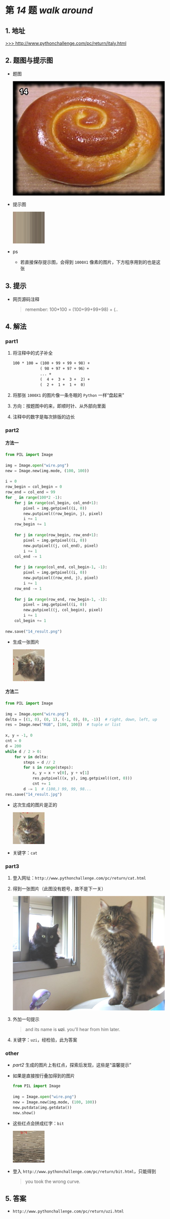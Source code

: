 # 第 *14* 题 *walk around*

## 1. 地址

<a href="http://www.pythonchallenge.com/pc/return/italy.html" target="_blank">>>> http://www.pythonchallenge.com/pc/return/italy.html</a>

## 2. 题图与提示图

- 题图

    ![italy](.\imgs\14_italy.jpg)

- 提示图

    ![wire](.\imgs\14_wire_rect.png)

- ps
    
    - 若直接保存提示图，会得到 `1000X1` 像素的图片，下方程序用到的也是这张

## 3. 提示

- 网页源码注释

    > remember: 100*100 = (100+99+99+98) + (..

## 4. 解法

### part1

1. 将注释中的式子补全

    ```txt
    100 * 100 = (100 + 99 + 99 + 98) +
                ( 98 + 97 + 97 + 96）+
                ... +
                (  4 +  3 +  3 +  2) +
                (  2 +  1 +  1 +  0)
    ```

2. 将那张 `1000X1` 的图片像一条冬眠的 `Python` 一样“盘起来”
3. 方向：按题图中的来，即顺时针、从外部向里面
4. 注释中的数字是每次排版的边长

### part2

#### 方法一

```python
from PIL import Image

img = Image.open("wire.png")
new = Image.new(img.mode, (100, 100))

i = 0
row_begin = col_begin = 0
row_end = col_end = 99
for _ in range(100*2 -1):
    for j in range(col_begin, col_end+1):
        pixel = img.getpixel((i, 0))
        new.putpixel((row_begin, j), pixel)
        i += 1
    row_begin += 1
    
    for j in range(row_begin, row_end+1):
        pixel = img.getpixel((i, 0))
        new.putpixel((j, col_end), pixel)
        i += 1
    col_end -= 1
    
    for j in range(col_end, col_begin-1, -1):
        pixel = img.getpixel((i, 0))
        new.putpixel((row_end, j), pixel)
        i += 1
    row_end -= 1
    
    for j in range(row_end, row_begin-1, -1):
        pixel = img.getpixel((i, 0))
        new.putpixel((j, col_begin), pixel)
        i += 1
    col_begin += 1

new.save("14_result.png")
```

- 生成一张图片

    ![cat](.\imgs\14_result.png)

#### 方法二

```python
from PIL import Image

img = Image.open("wire.png")
delta = [(1, 0), (0, 1), (-1, 0), (0, -1)]  # right, down, left, up
res = Image.new("RGB", [100, 100])  # tuple or list

x, y = -1, 0
cnt = 0
d = 200
while d / 2 > 0:
    for v in delta:
        steps = d // 2
        for s in range(steps):
            x, y = x + v[0], y + v[1]
            res.putpixel((x, y), img.getpixel((cnt, 0)))
            cnt += 1
        d -= 1  # (100,) 99, 99, 98...
res.save("14_result.jpg")
```

- 这次生成的图片是正的

    ![cat](.\imgs\14_result.jpg)

- 关键字：`cat`

### part3

1. 登入网址：`http://www.pythonchallenge.com/pc/return/cat.html`
2. 得到一张图片（此图没有题号，故不是下一关）

    ![cat](.\imgs\14_uzi.jpg)

3. 外加一句提示

    > and its name is **uzi**. you'll hear from him later.
    
4. 关键字：`uzi`，经检验，此为答案

### other

- *part2* 生成的图片上有红点，探索后发现，这些是“温馨提示”
- 如果是直接按行叠加得到的图片

    ```python
    from PIL import Image
    
    img = Image.open("wire.png")
    new = Image.new(img.mode, (100, 100))
    new.putdata(img.getdata())
    new.show()
    ```

- 这些红点会拼成红字：`bit`

    ![wrong](.\imgs\14_wrong_result.png)

- 登入 `http://www.pythonchallenge.com/pc/return/bit.html`，只能得到
    
    > you took the wrong curve.

## 5. 答案

- `http://www.pythonchallenge.com/pc/return/uzi.html`